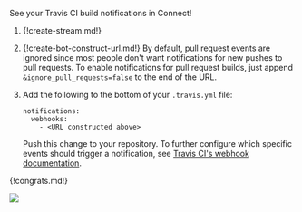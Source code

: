 See your Travis CI build notifications in Connect!

1. {!create-stream.md!}

1. {!create-bot-construct-url.md!}
   By default, pull request events are ignored since most people
   don't want notifications for new pushes to pull requests.  To
   enable notifications for pull request builds, just
   append `&ignore_pull_requests=false` to the end of the URL.

1. Add the following to the bottom of your `.travis.yml` file:

    ```
    notifications:
      webhooks:
        - <URL constructed above>
    ```

    Push this change to your repository. To further configure which
    specific events should trigger a notification, see
    [Travis CI's webhook documentation][1].

[1]: https://docs.travis-ci.com/user/notifications/#Configuring-webhook-notifications

{!congrats.md!}

![](/static/images/integrations/travis/001.png)
